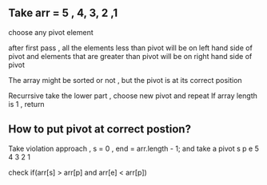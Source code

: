## Take arr = 5 , 4, 3, 2 ,1 

 choose any pivot element 

 after first pass , all the elements less than pivot will be on left hand side of pivot and elements that are greater than pivot will be on right hand side of pivot 

The array might be sorted or not , but the pivot is at its correct position

Recurrsive take the lower part , choose new pivot and repeat 
If array length is 1 , return 




## How to put pivot at correct postion?
Take violation approach , s = 0 , end = arr.length - 1; and take a pivot 
s p     e
5 4 3 2 1 

check if(arr[s] > arr[p] and arr[e] < arr[p])